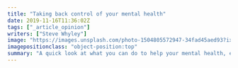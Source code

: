```yaml
---
title: "Taking back control of your mental health"
date: 2019-11-16T11:36:02Z
tags: ["_article_opinion"]
writers: ["Steve Whyley"]
image: "https://images.unsplash.com/photo-1504805572947-34fad45aed93?ixlib=rb-1.2.1&ixid=eyJhcHBfaWQiOjEyMDd9&auto=format&fit=crop&w=300&q=100"
imagepositionclass: "object-position:top"
summary: "A quick look at what you can do to help your mental health, especially if you find yourself (or someone you love) going through a bad period of health."
---
```

